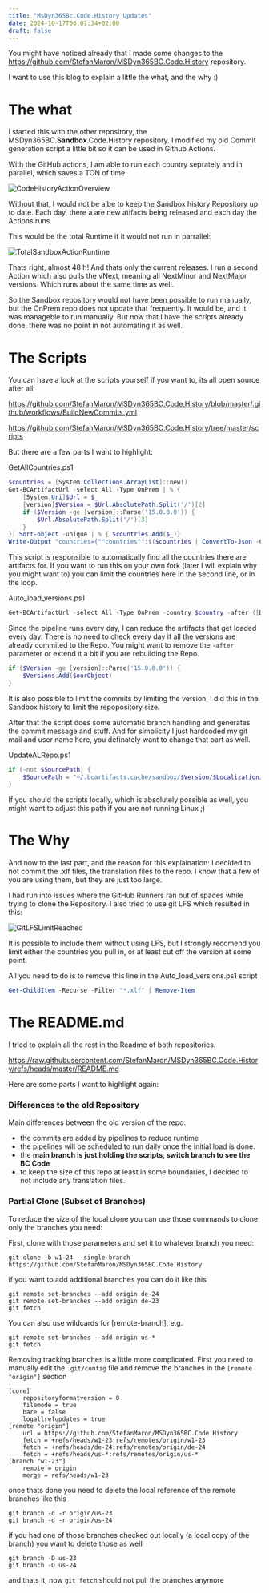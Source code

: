 ```yaml
---
title: "MsDyn365Bc.Code.History Updates"
date: 2024-10-17T06:07:34+02:00
draft: false
---
```


You might have noticed already that I made some changes to the https://github.com/StefanMaron/MSDyn365BC.Code.History repository.

I want to use this blog to explain a little the what, and the why :)

# The what

I started this with the other repository, the MSDyn365BC.**Sandbox**.Code.History repository.
I modified my old Commit generation script a little bit so it can be used in Github Actions.

With the GitHub actions, I am able to run each country seprately and in parallel, which saves a TON of time. 

![CodeHistoryActionOverview](/images/CodeHistoryActionOverview.png)

Without that, I would not be albe to keep the Sandbox history Repository up to date. Each day, there a are new atifacts being released and each day the Actions runs.

This would be the total Runtime if it would not run in parrallel:

![TotalSandboxActionRuntime](/images/TotalSandboxActionRuntime.png)

Thats right, almost 48 h! And thats only the current releases.
I run a second Action which also pulls the vNext, meaning all NextMinor and NextMajor versions. Which runs about the same time as well.

So the Sandbox repository would not have been possible to run manually, but the OnPrem repo does not update that frequently.
It would be, and it was manageble to run manually. But now that I have the scripts already done, there was no point in not automating it as well.

# The Scripts

You can have a look at the scripts yourself if you want to, its all open source after all:

https://github.com/StefanMaron/MSDyn365BC.Code.History/blob/master/.github/workflows/BuildNewCommits.yml

https://github.com/StefanMaron/MSDyn365BC.Code.History/tree/master/scripts

But there are a few parts I want to highlight:

GetAllCountries.ps1

``` powershell
$countries = [System.Collections.ArrayList]::new()
Get-BCArtifactUrl -select All -Type OnPrem | % {
    [System.Uri]$Url = $_
    [version]$Version = $Url.AbsolutePath.Split('/')[2]
    if ($Version -ge [version]::Parse('15.0.0.0')) {
        $Url.AbsolutePath.Split('/')[3]
    } 
}| Sort-object -unique | % { $countries.Add($_)}
Write-Output "countries={""countries"":$($countries | ConvertTo-Json -Compress)}" >> $Env:GITHUB_OUTPUT
```

This script is responsible to automatically find all the countries there are artifacts for. If you want to run this on your own fork (later I will explain why you might want to) you can limit the countries here in the second line, or in the loop.


Auto_load_versions.ps1

``` powershell
Get-BCArtifactUrl -select All -Type OnPrem -country $country -after ([DateTime]::Today.AddDays(-2)) | % {
```

Since the pipeline runs every day, I can reduce the artifacts that get loaded every day. There is no need to check every day if all the versions are already commited to the Repo.
You might want to remove the `-after ` parameter or extend it a bit if you are rebuilding the Repo.

``` powershell
if ($Version -ge [version]::Parse('15.0.0.0')) {
    $Versions.Add($ourObject)
}
```

It is also possible to limit the commits by limiting the version, I did this in the Sandbox history to limit the repopository size.

After that the script does some automatic branch handling and generates the commit message and stuff.
And for simplicity I just hardcoded my git mail and user name here, you definately want to change that part as well.

UpdateALRepo.ps1

``` powershell
if (-not $SourcePath) {
    $SourcePath = "~/.bcartifacts.cache/sandbox/$Version/$Localization/Applications.DE/"
}
```

If you should the scripts locally, which is absolutely possible as well, you might want to adjust this path if you are not running Linux ;)


# The Why

And now to the last part, and the reason for this explaination: I decided to not commit the .xlf files, the translation files to the repo.
I know that a few of you are using them, but they are just too large.

I had run into issues where the GitHub Runners ran out of spaces while trying to clone the Repository. I also tried to use git LFS which resulted in this:

![GitLFSLimitReached](/images/GitLFSLimitReached.png)

It is possible to include them without using LFS, but I strongly recomend you limit either the countries you pull in, or at least cut off the version at some point.

All you need to do is to remove this line in the Auto_load_versions.ps1 script

``` powershell
Get-ChildItem -Recurse -Filter "*.xlf" | Remove-Item
```

# The README.md

I tried to explain all the rest in the Readme of both repositories.

https://raw.githubusercontent.com/StefanMaron/MSDyn365BC.Code.History/refs/heads/master/README.md

Here are some parts I want to highlight again:

### Differences to the old Repository

Main differences between the old version of the repo:
- the commits are added by pipelines to reduce runtime
- the pipelines will be scheduled to run daily once the initial load is done.
- the **main branch is just holding the scripts, switch branch to see the BC Code**
- to keep the size of this repo at least in some boundaries, I decided to not include any translation files.

### Partial Clone (Subset of Branches)
To reduce the size of the local clone you can use those commands to clone only the branches you need:

First, clone with those parameters and set it to whatever branch you need:
```
git clone -b w1-24 --single-branch https://github.com/StefanMaron/MSDyn365BC.Code.History
```
if you want to add additional branches you can do it like this
```
git remote set-branches --add origin de-24
git remote set-branches --add origin de-23
git fetch
```
You can also use wildcards for [remote-branch], e.g.
```
git remote set-branches --add origin us-*
git fetch
```

Removing tracking branches is a little more complicated.
First you need to manually edit the `.git/config` file and remove the branches in the `[remote "origin"]` section
```
[core]
	repositoryformatversion = 0
	filemode = true
	bare = false
	logallrefupdates = true
[remote "origin"]
	url = https://github.com/StefanMaron/MSDyn365BC.Code.History
	fetch = +refs/heads/w1-23:refs/remotes/origin/w1-23
	fetch = +refs/heads/de-24:refs/remotes/origin/de-24
	fetch = +refs/heads/us-*:refs/remotes/origin/us-*
[branch "w1-23"]
	remote = origin
	merge = refs/heads/w1-23
```
once thats done you need to delete the local reference of the remote branches like this
```
git branch -d -r origin/us-23
git branch -d -r origin/us-24
```
if you had one of those branches checked out locally (a local copy of the branch) you want to delete those as well
```
git branch -D us-23
git branch -D us-24
```

and thats it, now `git fetch` should not pull the branches anymore
